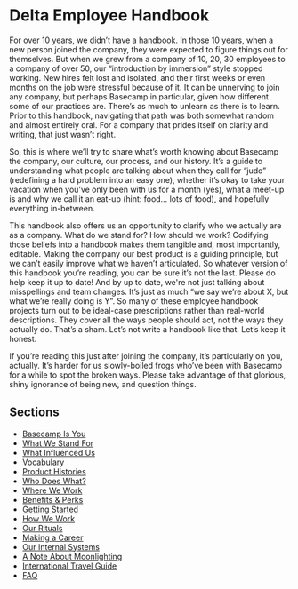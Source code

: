 # Delta Employee Handbook

For over 10 years, we didn’t have a handbook. In those 10 years, when a new person joined the company, they were expected to figure things out for themselves. But when we grew from a company of 10, 20, 30 employees to a company of over
50, our “introduction by immersion” style stopped working. New hires felt lost and isolated, and
their first weeks or even months on the job were stressful because of it. It can be unnerving to join any company, but perhaps Basecamp in particular, given how different some of our practices are. There’s as much to unlearn as there is to learn. Prior to this handbook, navigating that path was both somewhat random and almost entirely oral. For a company that prides itself on clarity and writing, that just wasn’t right.

So, this is where we’ll try to share what’s worth knowing about Basecamp the company, our culture, our process, and our history. It’s a guide to understanding what people are talking about when they call for “judo” (redefining a hard problem into an easy one), whether it’s okay to take your vacation when you’ve only been with us for a month (yes), what a meet-up is and why we call it an eat-up (hint: food… lots of food), and hopefully everything in-between.

This handbook also offers us an opportunity to clarify who we actually are as a company. What do we stand for? How should we work? Codifying those beliefs into a handbook makes them tangible and, most importantly, editable. Making the company our best product is a guiding principle, but we can’t easily improve what we haven’t articulated. So whatever version of this handbook you’re reading, you can be sure it’s not the last. Please do help keep it up to date! And by up to
date, we're not just talking about misspellings and team changes. It’s just as much “we say we’re about X, but what we’re really doing is Y”. So many of these employee handbook projects turn out to be ideal-case prescriptions rather than real-world descriptions. They cover all the ways people should act, not the ways they actually do. That’s a sham. Let’s not write a handbook like that. Let’s keep it honest.

If you’re reading this just after joining the company, it’s particularly on you, actually. It’s harder for us slowly-boiled frogs who’ve been with Basecamp for a while to spot the broken ways. Please take advantage of that glorious, shiny ignorance of being new, and question things.

## Sections
* [Basecamp Is You](https://github.com/basecamp/handbook/blob/master/basecamp-is-you.md)
* [What We Stand For](https://github.com/basecamp/handbook/blob/master/what-we-stand-for.md)
* [What Influenced Us](https://github.com/basecamp/handbook/blob/master/what-influenced-us.md)
* [Vocabulary](https://github.com/basecamp/handbook/blob/master/vocabulary.md)
* [Product Histories](https://github.com/basecamp/handbook/blob/master/product-histories.md)
* [Who Does What?](https://github.com/basecamp/handbook/blob/master/orgchart.md)
* [Where We Work](https://github.com/basecamp/handbook/blob/master/where-we-work.md)
* [Benefits & Perks](https://github.com/basecamp/handbook/blob/master/benefits-and-perks.md)
* [Getting Started](https://github.com/basecamp/handbook/blob/master/getting-started.md)
* [How We Work](https://github.com/basecamp/handbook/blob/master/how-we-work.md)
* [Our Rituals](https://github.com/basecamp/handbook/blob/master/our-rituals.md)
* [Making a Career](https://github.com/basecamp/handbook/blob/master/making-a-career.md)
* [Our Internal Systems](https://github.com/basecamp/handbook/blob/master/our-internal-systems.md)
* [A Note About Moonlighting](https://github.com/basecamp/handbook/blob/master/moonlighting.md)
* [International Travel Guide](https://github.com/basecamp/handbook/blob/master/international-travel-guide.md)
* [FAQ](https://github.com/basecamp/handbook/blob/master/faq.md)
